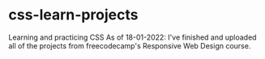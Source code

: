 # css-learn-projects
Learning and practicing CSS
As of 18-01-2022: I've finished and uploaded all of the projects from freecodecamp's Responsive Web Design course.
